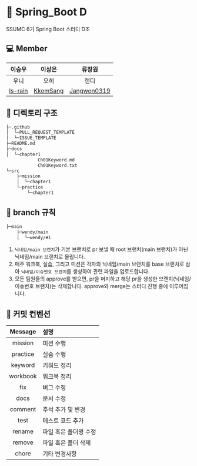 # :leaves: Spring_Boot D
SSUMC 6기 Spring Boot 스터디 D조

## 💻 Member
| 이승우 | 이상은 | 류장원 |
| :---------:|:----------:|:----------:|
| 우니 | 오히 | 랜디 |
| [ls-rain](https://github.com/ls-rain) | [KkomSang](https://github.com/KkomSang) | [Jangwon0319](https://github.com/Jangwon0319) |

## 📁 디렉토리 구조
```bash
├─.github
│  └─PULL_REQUEST_TEMPLATE
│  └─ISSUE_TEMPLATE
├─README.md
├─docs
│  └─chapter1
            Ch01Keyword.md
            Ch01Keyword.txt
└─src
    ├─mission
    │  └─chapter1
    └─practice
        └─chapter1
``` 

## 🌳 branch 규칙
```bash
├─main
    ├─wendy/main
    │  └─wendy/#1
``` 

1. `닉네임/main 브랜치`가 기본 브랜치로 pr 보낼 때 root 브랜치(main 브랜치)가 아닌 닉네임/main 브랜치로 올립니다.
2. 매주 워크북, 실습, 그리고 미션은 각자의 닉네임/main 브랜치를 base 브랜치로 삼아 `닉네임/이슈번호 브랜치`를 생성하여 관련 파일을 업로드합니다.
3. 모든 팀원들의 approve를 받으면, pr을 머지하고 해당 pr을 생성한 브랜치(닉네임/이슈번호 브랜치)는 삭제합니다. approve와 merge는 스터디 진행 중에 이루어집니다.

## 🔖 커밋 컨벤션
| Message  | 설명                                              |
| :------: | :------------------------------------------------ |
|   mission   | 미션 수행                                  |
|   practice   | 실습 수행                             |
|   keyword    | 키워드 정리                                         |
|   workbook   | 워크북 정리                                         |
|  fix   | 버그 수정 |
| docs | 문서 수정                                     |
| comment | 주석 추가 및 변경                                     |
|   test   | 테스트 코드 추가                                       |
|  rename   | 파일 혹은 폴더명 수정                |
|  remove   | 파일 혹은 폴더 삭제                |
|  chore   | 기타 변경사항                |
